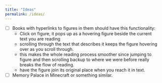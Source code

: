 ```yaml
---
title: "Ideas"
permalink: /ideas/
---
```


- [ ] Books with hyperlinks to figures in them should have this functionality:
    - Click on figure, it pops up as a hovering figure beside the current text you are reading
    - scrolling through the text that describes it keeps the figure hovering over as you scroll through.
    - this makes the whole reading process smoother since jumping to figure and then scrolling backup to where we were before really breaks the flow of reading.
    - have the figure join its original place when you reach it in text.
- [ ] Memory Palace in Minecraft or something similar.
